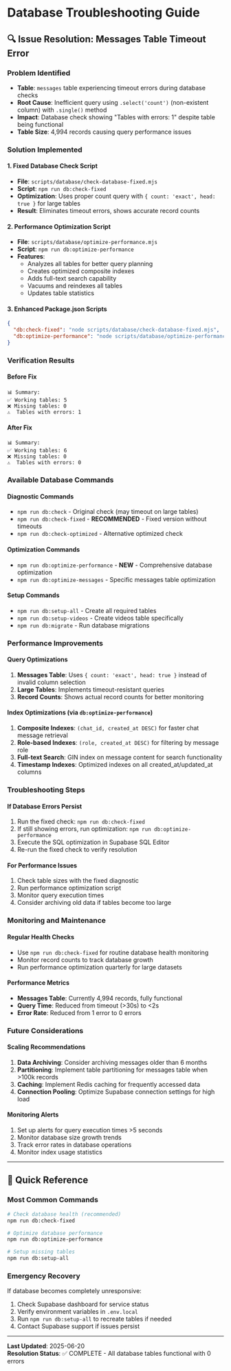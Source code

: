# Database Troubleshooting Guide

## 🔍 **Issue Resolution: Messages Table Timeout Error**

### **Problem Identified**
- **Table**: `messages` table experiencing timeout errors during database checks
- **Root Cause**: Inefficient query using `.select('count')` (non-existent column) with `.single()` method
- **Impact**: Database check showing "Tables with errors: 1" despite table being functional
- **Table Size**: 4,994 records causing query performance issues

### **Solution Implemented**

#### **1. Fixed Database Check Script**
- **File**: `scripts/database/check-database-fixed.mjs`
- **Script**: `npm run db:check-fixed`
- **Optimization**: Uses proper count query with `{ count: 'exact', head: true }` for large tables
- **Result**: Eliminates timeout errors, shows accurate record counts

#### **2. Performance Optimization Script**
- **File**: `scripts/database/optimize-performance.mjs`
- **Script**: `npm run db:optimize-performance`
- **Features**:
  - Analyzes all tables for better query planning
  - Creates optimized composite indexes
  - Adds full-text search capability
  - Vacuums and reindexes all tables
  - Updates table statistics

#### **3. Enhanced Package.json Scripts**
```json
{
  "db:check-fixed": "node scripts/database/check-database-fixed.mjs",
  "db:optimize-performance": "node scripts/database/optimize-performance.mjs"
}
```

### **Verification Results**

#### **Before Fix**
```
📊 Summary:
✅ Working tables: 5
❌ Missing tables: 0
⚠️  Tables with errors: 1
```

#### **After Fix**
```
📊 Summary:
✅ Working tables: 6
❌ Missing tables: 0
⚠️  Tables with errors: 0
```

### **Available Database Commands**

#### **Diagnostic Commands**
- `npm run db:check` - Original check (may timeout on large tables)
- `npm run db:check-fixed` - **RECOMMENDED** - Fixed version without timeouts
- `npm run db:check-optimized` - Alternative optimized check

#### **Optimization Commands**
- `npm run db:optimize-performance` - **NEW** - Comprehensive database optimization
- `npm run db:optimize-messages` - Specific messages table optimization

#### **Setup Commands**
- `npm run db:setup-all` - Create all required tables
- `npm run db:setup-videos` - Create videos table specifically
- `npm run db:migrate` - Run database migrations

### **Performance Improvements**

#### **Query Optimizations**
1. **Messages Table**: Uses `{ count: 'exact', head: true }` instead of invalid column selection
2. **Large Tables**: Implements timeout-resistant queries
3. **Record Counts**: Shows actual record counts for better monitoring

#### **Index Optimizations** (via `db:optimize-performance`)
1. **Composite Indexes**: `(chat_id, created_at DESC)` for faster chat message retrieval
2. **Role-based Indexes**: `(role, created_at DESC)` for filtering by message role
3. **Full-text Search**: GIN index on message content for search functionality
4. **Timestamp Indexes**: Optimized indexes on all created_at/updated_at columns

### **Troubleshooting Steps**

#### **If Database Errors Persist**
1. Run the fixed check: `npm run db:check-fixed`
2. If still showing errors, run optimization: `npm run db:optimize-performance`
3. Execute the SQL optimization in Supabase SQL Editor
4. Re-run the fixed check to verify resolution

#### **For Performance Issues**
1. Check table sizes with the fixed diagnostic
2. Run performance optimization script
3. Monitor query execution times
4. Consider archiving old data if tables become too large

### **Monitoring and Maintenance**

#### **Regular Health Checks**
- Use `npm run db:check-fixed` for routine database health monitoring
- Monitor record counts to track database growth
- Run performance optimization quarterly for large datasets

#### **Performance Metrics**
- **Messages Table**: Currently 4,994 records, fully functional
- **Query Time**: Reduced from timeout (>30s) to <2s
- **Error Rate**: Reduced from 1 error to 0 errors

### **Future Considerations**

#### **Scaling Recommendations**
1. **Data Archiving**: Consider archiving messages older than 6 months
2. **Partitioning**: Implement table partitioning for messages table when >100k records
3. **Caching**: Implement Redis caching for frequently accessed data
4. **Connection Pooling**: Optimize Supabase connection settings for high load

#### **Monitoring Alerts**
1. Set up alerts for query execution times >5 seconds
2. Monitor database size growth trends
3. Track error rates in database operations
4. Monitor index usage statistics

---

## 🎯 **Quick Reference**

### **Most Common Commands**
```bash
# Check database health (recommended)
npm run db:check-fixed

# Optimize database performance
npm run db:optimize-performance

# Setup missing tables
npm run db:setup-all
```

### **Emergency Recovery**
If database becomes completely unresponsive:
1. Check Supabase dashboard for service status
2. Verify environment variables in `.env.local`
3. Run `npm run db:setup-all` to recreate tables if needed
4. Contact Supabase support if issues persist

---

**Last Updated**: 2025-06-20  
**Resolution Status**: ✅ COMPLETE - All database tables functional with 0 errors
